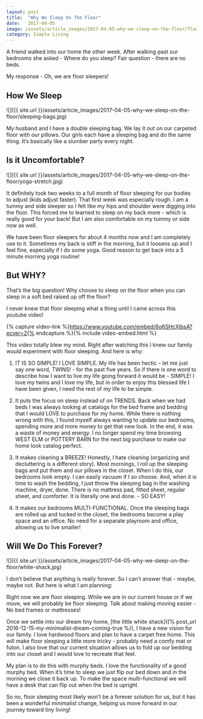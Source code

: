 ```yaml
---
layout: post
title:  "Why We Sleep On The Floor"
date:   2017-04-05
image: /assets/article_images/2017-04-05-why-we-sleep-on-the-floor/floor-sleeping.jpg
category: Simple Living
---
```


A friend walked into our home the other week. After walking past our bedrooms she asked - Where do you sleep? Fair question - there are no beds.

My response - Oh, we are floor sleepers!

## How We Sleep

![]({{ site.url }}/assets/article_images/2017-04-05-why-we-sleep-on-the-floor/sleeping-bags.jpg)

My husband and I have a double sleeping bag. We lay it out on our carpeted floor with our pillows. Our girls each have a sleeping bag and do the same thing. It’s basically like a slumber party every night.

## Is it Uncomfortable?

![]({{ site.url }}/assets/article_images/2017-04-05-why-we-sleep-on-the-floor/yoga-stretch.jpg)

It definitely took two weeks to a full month of floor sleeping for our bodies to adjust (kids adjust faster). That first week was especially rough. I am a tummy and side sleeper so I felt like my hips and shoulder were digging into the floor. This forced me to learned to sleep on my back more - which is really good for your back! But I am also comfortable on my tummy or side now as well.

We have been floor sleepers for about 4 months now and I am completely use to it. Sometimes my back is stiff in the morning, but it loosens up and I feel fine, especially if I do some yoga. Good reason to get back into a 5 minute morning yoga routine!

## But WHY?

That’s the big question! Why choose to sleep on the floor when you can sleep in a soft bed raised up off the floor?

I never knew that floor sleeping what a thing until I came across this youtube video!

{% capture video-link %}https://www.youtube.com/embed/6o6SHcXIbsA?ecver=2{% endcapture %}{% include video-embed.html %}

This video totally blew my mind. Right after watching this I knew our family would experiment with floor sleeping. And here is why:

1. IT IS SO SIMPLE! I LOVE SIMPLE. My life has been hectic - let me just say one word, TWINS! - for the past five years. So if there is one word to describe how I want to live my life going forward it would be - SIMPLE! I love my twins and I love my life, but in order to enjoy this blessed life I have been given, I need the rest of my life to be simple.

2. It puts the focus on sleep instead of on TRENDS. Back when we had beds I was always looking at catalogs for the bed frame and bedding that I would LOVE to purchase for my home. While there is nothing wrong with this, I found myself always wanting to update our bedrooms, spending more and more money to get that new look. In the end, it was a waste of money and energy. I no longer spend my time browsing WEST ELM or POTTERY BARN for the next big purchase to make our home look catalog perfect.

3. It makes cleaning a BREEZE! Honestly, I hate cleaning (organizing and decluttering is a different story). Most mornings, I roll up the sleeping bags and put them and our pillows in the closet. When I do this, our bedrooms look empty. I can easily vacuum if I so choose. And, when it is time to wash the bedding, I just throw the sleeping bag in the washing machine, dryer, done. There is no mattress pad, fitted sheet, regular sheet, and comforter. It is literally one and done. - SO EASY!

4. It makes our bedrooms MULTI-FUNCTIONAL. Once the sleeping bags are rolled up and tucked in the closet, the bedrooms become a play space and an office. No need for a separate playroom and office, allowing us to live smaller!

## Will We Do This Forever?

![]({{ site.url }}/assets/article_images/2017-04-05-why-we-sleep-on-the-floor/white-shack.jpg)

I don’t believe that anything is really forever. So I can’t answer that - maybe, maybe not. But here is what I am planning:

Right now we are floor sleeping. While we are in our current house or if we move, we will probably be floor sleeping. Talk about making moving easier - No bed frames or mattresses!

Once we settle into our dream tiny home, [the little white shack]({% post_url 2016-12-15-my-minimalist-dream-coming-true %}), I have a new vision for our family. I love hardwood floors and plan to have a carpet free home. This will make floor sleeping a little more tricky - probably need a comfy mat or futon. I also love that our current situation allows us to fold up our bedding into our closet and I would love to recreate that feel.

My plan is to do this with murphy beds. I love the functionality of a good murphy bed. When it’s time to sleep we just flip our bed down and in the morning we close it back up. To make the space multi-functional we will have a desk that can flip out when the bed is upright.

So no, floor sleeping most likely won’t be a forever solution for us, but it has been a wonderful minimalist change, helping us move forward in our journey toward tiny living!
